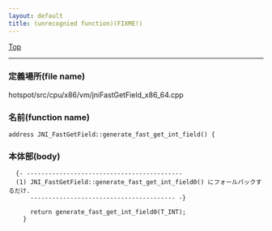 ```yaml
---
layout: default
title: (unrecognied function)(FIXME!)
---
```

[Top](../index.html)

--- 
### 定義場所(file name)
hotspot/src/cpu/x86/vm/jniFastGetField_x86_64.cpp

### 名前(function name)
```
address JNI_FastGetField::generate_fast_get_int_field() {
```

### 本体部(body)
```
  {- -------------------------------------------
  (1) JNI_FastGetField::generate_fast_get_int_field0() にフォールバックするだけ.
      ---------------------------------------- -}

	  return generate_fast_get_int_field0(T_INT);
	}
	
```


